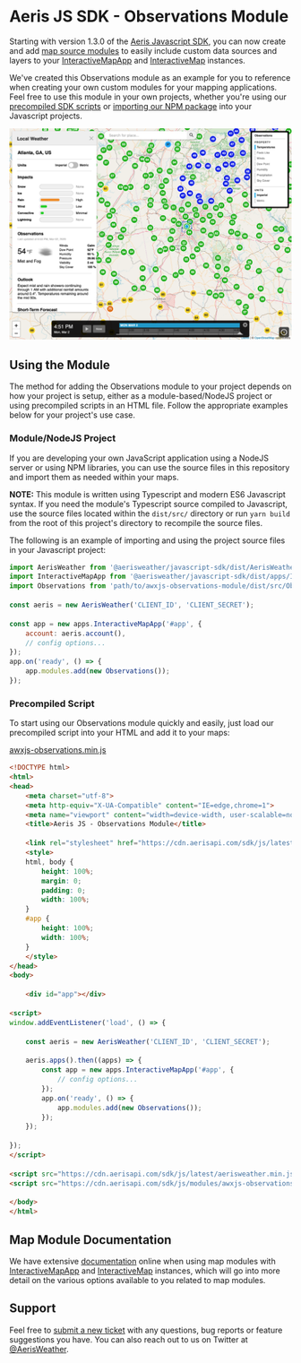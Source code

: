 Aeris JS SDK - Observations Module
===========================

Starting with version 1.3.0 of the [Aeris Javascript SDK](https://www.aerisweather.com/support/docs/toolkits/aeris-js-sdk/), you can now create and add [map source modules](https://www.aerisweather.com/support/docs/toolkits/aeris-js-sdk/map-modules/) to easily include custom data sources and layers to your [InteractiveMapApp](https://www.aerisweather.com/support/docs/toolkits/aeris-js-sdk/interactive-map-app/) and [InteractiveMap](https://www.aerisweather.com/support/docs/toolkits/aeris-js-sdk/interactive-map/) instances. 

We've created this Observations module as an example for you to reference when creating your own custom modules for your mapping applications. Feel free to use this module in your own projects, whether you're using our [precompiled SDK scripts](https://www.aerisweather.com/support/docs/toolkits/aeris-js-sdk/getting-started/script-usage/) or [importing our NPM package](https://www.aerisweather.com/support/docs/toolkits/aeris-js-sdk/getting-started/module-usage/) into your Javascript projects.

![AerisWeather JS - Observations Module](docs/img/awxjs-observations-infopanel.png)

## Using the Module

The method for adding the Observations module to your project depends on how your project is setup, either as a module-based/NodeJS project or using precompiled scripts in an HTML file. Follow the appropriate examples below for your project's use case.

### Module/NodeJS Project

If you are developing your own JavaScript application using a NodeJS server or using NPM libraries, you can use the source files in this repository and import them as needed within your maps.

**NOTE:** This module is written using Typescript and modern ES6 Javascript syntax. If you need the module's Typescript source compiled to Javascript, use the source files located within the `dist/src/` directory or run `yarn build` from the root of this project's directory to recompile the source files.

The following is an example of importing and using the project source files in your Javascript project:

```javascript
import AerisWeather from '@aerisweather/javascript-sdk/dist/AerisWeather';
import InteractiveMapApp from '@aerisweather/javascript-sdk/dist/apps/InteractiveMapApp';
import Observations from 'path/to/awxjs-observations-module/dist/src/Observations';

const aeris = new AerisWeather('CLIENT_ID', 'CLIENT_SECRET');

const app = new apps.InteractiveMapApp('#app', {
    account: aeris.account(),
    // config options...
});
app.on('ready', () => {
    app.modules.add(new Observations());
});
```

### Precompiled Script

To start using our Observations module quickly and easily, just load our precompiled script into your HTML and add it to your maps:

[awxjs-observations.min.js](https://cdn.aerisapi.com/sdk/js/modules/awxjs-observations.min.js)

```html
<!DOCTYPE html>
<html>
<head>
	<meta charset="utf-8">
	<meta http-equiv="X-UA-Compatible" content="IE=edge,chrome=1">
	<meta name="viewport" content="width=device-width, user-scalable=no">
	<title>Aeris JS - Observations Module</title>

    <link rel="stylesheet" href="https://cdn.aerisapi.com/sdk/js/latest/aerisweather.css">
	<style>
	html, body {
		height: 100%;
		margin: 0;
		padding: 0;
		width: 100%;
	}
    #app {
        height: 100%;
        width: 100%;
    }
	</style>
</head>
<body>

    <div id="app"></div>

<script>
window.addEventListener('load', () => {

    const aeris = new AerisWeather('CLIENT_ID', 'CLIENT_SECRET');

    aeris.apps().then((apps) => {
        const app = new apps.InteractiveMapApp('#app', {
            // config options...
        });
        app.on('ready', () => {
            app.modules.add(new Observations());
        });
    });

});
</script>

<script src="https://cdn.aerisapi.com/sdk/js/latest/aerisweather.min.js"></script>
<script src="https://cdn.aerisapi.com/sdk/js/modules/awxjs-observations.min.js"></script>

</body>
</html>
```

## Map Module Documentation

We have extensive [documentation](https://www.aerisweather.com/support/docs/toolkits/aeris-js-sdk/map-modules/) online when using map modules with [InteractiveMapApp](https://www.aerisweather.com/support/docs/toolkits/aeris-js-sdk/map-modules/interactive-map-app/) and [InteractiveMap](https://www.aerisweather.com/support/docs/toolkits/aeris-js-sdk/map-modules/interactive-map/) instances, which will go into more detail on the various options available to you related to map modules.

## Support

Feel free to [submit a new ticket](http://helpdesk.aerisweather.com/) with any questions, bug reports or feature suggestions you have. You can also reach out to us on Twitter at [@AerisWeather](https://twitter.com/AerisWeather).
